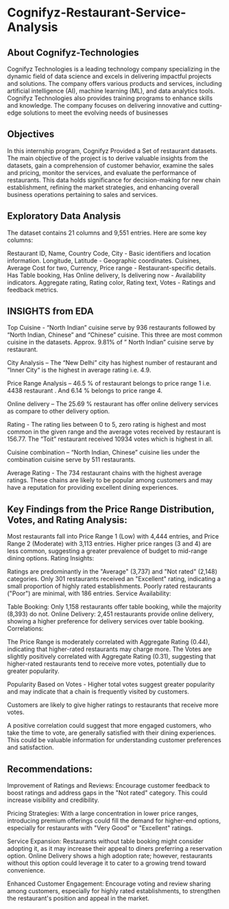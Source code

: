 # Cognifyz-Restaurant-Service-Analysis

## About Cognifyz-Technologies

Cognifyz Technologies is a leading technology company specializing in the dynamic field of data science and excels in delivering impactful projects and solutions. The company offers various products and services, including artificial intelligence (AI), machine learning (ML), and data analytics tools. Cognifyz Technologies also provides training programs to enhance skills and knowledge. The company focuses on delivering innovative and cutting-edge solutions to meet the evolving needs of businesses

## Objectives

In this internship program, Cognifyz Provided a Set of restaurant datasets. The main objective of the project is to derive valuable insights from the datasets, gain a comprehension of customer behavior, examine the sales and pricing, monitor the services, and evaluate the performance of restaurants. This data holds significance for decision-making for new chain establishment, refining the market strategies, and enhancing overall business operations pertaining to sales and services.

## Exploratory Data Analysis
The dataset contains 21 columns and 9,551 entries. Here are some key columns:

Restaurant ID, Name, Country Code, City - Basic identifiers and location information.
Longitude, Latitude - Geographic coordinates.
Cuisines, Average Cost for two, Currency, Price range - Restaurant-specific details.
Has Table booking, Has Online delivery, Is delivering now - Availability indicators.
Aggregate rating, Rating color, Rating text, Votes - Ratings and feedback metrics.

## INSIGHTS from EDA

Top Cuisine - “North Indian” cuisine serve by 936 restaurants followed by “North Indian, Chinese” and “Chinese” cuisine. This three are most common cuisine in the datasets. Approx. 9.81% of ” North Indian” cuisine serve by restaurant.

City Analysis – The “New Delhi” city has highest number of restaurant and “Inner City“ is the highest in average rating i.e. 4.9.

Price Range Analysis – 46.5 % of restaurant belongs to price range 1 i.e. 4438 restaurant . And 6.14 % belongs to price range 4.

Online delivery – The 25.69 % restaurant has offer online delivery services as compare to other delivery option.

Rating - The rating lies between 0 to 5, zero rating is highest and most common in the given range and the average votes received by restaurant is 156.77. The “Toit” restaurant received 10934 votes which is highest in all.

Cuisine combination – “North Indian, Chinese” cuisine lies under the combination cuisine serve by 511 restaurants.

Average Rating - The 734 restaurant chains with the highest average ratings. These chains are likely to be popular among customers and may have a reputation for providing excellent dining experiences.


## Key Findings from the Price Range Distribution, Votes, and Rating Analysis:

Most restaurants fall into Price Range 1 (Low) with 4,444 entries, and Price Range 2 (Moderate) with 3,113 entries.
Higher price ranges (3 and 4) are less common, suggesting a greater prevalence of budget to mid-range dining options.
Rating Insights:

Ratings are predominantly in the "Average" (3,737) and "Not rated" (2,148) categories.
Only 301 restaurants received an "Excellent" rating, indicating a small proportion of highly rated establishments.
Poorly rated restaurants ("Poor") are minimal, with 186 entries.
Service Availability:

Table Booking: Only 1,158 restaurants offer table booking, while the majority (8,393) do not.
Online Delivery: 2,451 restaurants provide online delivery, showing a higher preference for delivery services over table booking.
Correlations:

The Price Range is moderately correlated with Aggregate Rating (0.44), indicating that higher-rated restaurants may charge more.
The Votes are slightly positively correlated with Aggregate Rating (0.31), suggesting that higher-rated restaurants tend to receive more votes, potentially due to greater popularity.

Popularity Based on Votes - Higher total votes suggest greater popularity and may indicate that a chain is frequently visited by customers.

Customers are likely to give higher ratings to restaurants that receive more votes.

A positive correlation could suggest that more engaged customers, who take the time to vote, are generally satisfied with their dining experiences. This could be valuable information for understanding customer preferences and satisfaction.

## Recommendations:
Improvement of Ratings and Reviews:
Encourage customer feedback to boost ratings and address gaps in the "Not rated" category. This could increase visibility and credibility.

Pricing Strategies:
With a large concentration in lower price ranges, introducing premium offerings could fill the demand for higher-end options, especially for restaurants with "Very Good" or "Excellent" ratings.

Service Expansion:
Restaurants without table booking might consider adopting it, as it may increase their appeal to diners preferring a reservation option.
Online Delivery shows a high adoption rate; however, restaurants without this option could leverage it to cater to a growing trend toward convenience.

Enhanced Customer Engagement:
Encourage voting and review sharing among customers, especially for highly rated establishments, to strengthen the restaurant's position and appeal in the market. ​​

